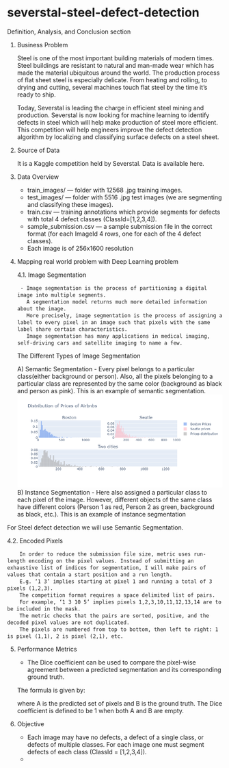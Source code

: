 # severstal-steel-defect-detection

Definition, Analysis, and Conclusion section

1. Business Problem

    Steel is one of the most important building materials of modern times. Steel buildings are resistant to natural and man-made wear which has made the material ubiquitous around the world. The production process of flat sheet steel is especially delicate. From heating and rolling, to drying and cutting, several machines touch flat steel by the time it’s ready to ship.
    
    Today, Severstal is leading the charge in efficient steel mining and production. Severstal is now looking for machine learning to identify defects in steel which will help make production of steel more efficient. This competition will help engineers improve the defect detection algorithm by localizing and classifying surface defects on a steel sheet.

2. Source of Data
    
    It is a Kaggle competition held by Severstal. Data is available here.
3. Data Overview

   - train_images/ — folder with 12568 .jpg training images.
   - test_images/ — folder with 5516 .jpg test images (we are segmenting and classifying these images).
   - train.csv — training annotations which provide segments for defects with total 4 defect classes (ClassId=[1,2,3,4]).
   - sample_submission.csv — a sample submission file in the correct format (for each ImageId 4 rows, one for each of the 4 defect classes).
   - Each image is of 256x1600 resolution
   
4. Mapping real world problem with Deep Learning problem

   4.1. Image Segmentation

        - Image segmentation is the process of partitioning a digital image into multiple segments. 
          A segmentation model returns much more detailed information about the image. 
          More precisely, image segmentation is the process of assigning a label to every pixel in an image such that pixels with the same label share certain characteristics. 
          Image segmentation has many applications in medical imaging, self-driving cars and satellite imaging to name a few.

   The Different Types of Image Segmentation

      A) Semantic Segmentation
         - Every pixel belongs to a particular class(either background or person). Also, all the pixels belonging to a particular class are represented by the same color (background as black and person as pink). This is an example of semantic segmentation.
            ![alt tag](https://github.com/colorxyz/AirBnb_Analysis/blob/main/Output%20Graphs/Distribution_of_Prices_of_Airbnbs1.png)
      B) Instance Segmentation
         - Here also assigned a particular class to each pixel of the image. However, different objects of the same class have different colors (Person 1 as red, Person 2 as green, background as black, etc.). This is an example of instance segmentation

For Steel defect detection we will use Semantic Segmentation.

   4.2. Encoded Pixels

        In order to reduce the submission file size, metric uses run-length encoding on the pixel values. Instead of submitting an exhaustive list of indices for segmentation, I will make pairs of values that contain a start position and a run length. 
        E.g. ‘1 3’ implies starting at pixel 1 and running a total of 3 pixels (1,2,3).
        The competition format requires a space delimited list of pairs. 
        For example, ‘1 3 10 5’ implies pixels 1,2,3,10,11,12,13,14 are to be included in the mask. 
        The metric checks that the pairs are sorted, positive, and the decoded pixel values are not duplicated. 
        The pixels are numbered from top to bottom, then left to right: 1 is pixel (1,1), 2 is pixel (2,1), etc.

5. Performance Metrics

   - The Dice coefficient can be used to compare the pixel-wise agreement between a predicted segmentation and its corresponding ground truth.

   The formula is given by:

   where A is the predicted set of pixels and B is the ground truth. The Dice coefficient is defined to be 1 when both A and B are empty.


6. Objective
  
   - Each image may have no defects, a defect of a single class, or defects of multiple classes. For each image one must segment defects of each class (ClassId = [1,2,3,4]).
   - 